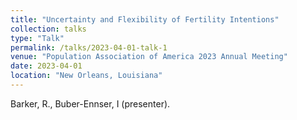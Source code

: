 ```yaml
---
title: "Uncertainty and Flexibility of Fertility Intentions"
collection: talks
type: "Talk"
permalink: /talks/2023-04-01-talk-1
venue: "Population Association of America 2023 Annual Meeting"
date: 2023-04-01
location: "New Orleans, Louisiana"
---
```

Barker, R., Buber-Ennser, I (presenter).
